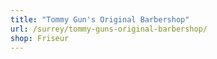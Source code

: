 ```yaml
---
title: "Tommy Gun's Original Barbershop"
url: /surrey/tommy-guns-original-barbershop/
shop: Friseur
---
```


